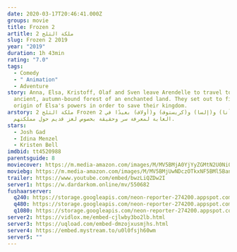 ```yaml
---
date: 2020-03-17T20:46:41.000Z
groups: movie
title: Frozen 2
artitle: ملكة الثلج 2
slug: Frozen 2 2019
year: "2019"
duration: 1h 43min
rating: "7.0"
tags:
  - Comedy
  - " Animation"
  - Adventure
story: Anna, Elsa, Kristoff, Olaf and Sven leave Arendelle to travel to an
  ancient, autumn-bound forest of an enchanted land. They set out to find the
  origin of Elsa's powers in order to save their kingdom.
arstory: ملكة الثلج 2 Frozen 2 تذهب (آنا) و(إلسا) و(كريستوف) و(أولاف) بعيدًا في
  الغابة لمعرفة سر وحقيقة بخصوص لغز قديم حول مملكتهم.
stars:
  - Josh Gad
  - Idina Menzel
  - Kristen Bell
imdbid: tt4520988
parentsguide: 8
moviecover: https://m.media-amazon.com/images/M/MV5BMjA0YjYyZGMtN2U0Ni00YmY4LWJkZTItYTMyMjY3NGYyMTJkXkEyXkFqcGdeQXVyNDg4NjY5OTQ@._V1_SY1000_SX675_AL_.jpg
moviebg: https://m.media-amazon.com/images/M/MV5BMjUwNDczOTkxNF5BMl5BanBnXkFtZTgwNTgxOTE0NzM@._V1_SX1777_CR0,0,1777,998_AL_.jpg
trailer: https://www.youtube.com/embed/bwzLiQZDw2I
server1: https://w.dardarkom.online/mv/550682
fushaarserver:
  q240: https://storage.googleapis.com/neon-reporter-274200.appspot.com/fushaar/media/28651/28651-240p.mp4
  q480: https://storage.googleapis.com/neon-reporter-274200.appspot.com/fushaar/media/28651/28651-480p.mp4
  q1080: https://storage.googleapis.com/neon-reporter-274200.appspot.com/fushaar/media/28651/28651.mp4
server2: https://vidlox.me/embed-cjlwby3bo2lb.html
server3: https://uqload.com/embed-dmzojxusmjhs.html
server4: https://embed.mystream.to/u0l0fsjh60wm
server5: ""
---
```

